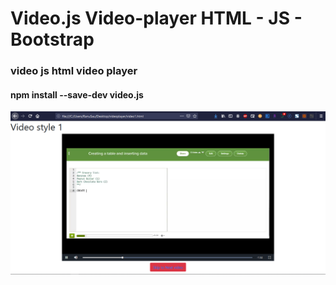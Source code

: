 # Video.js Video-player HTML - JS - Bootstrap 
### video js html video player

#### npm install --save-dev video.js


![](https://github.com/Ranushklakmal/Video.js-Video-player/blob/master/1PNG.PNG)
